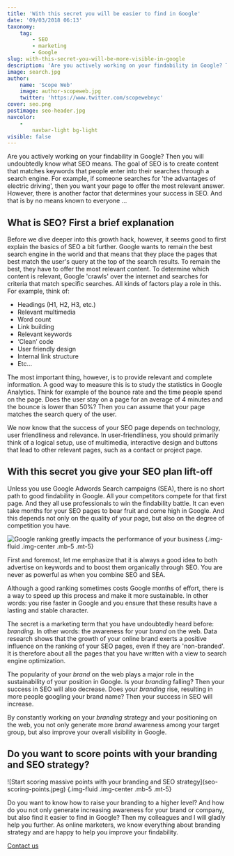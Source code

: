 ```yaml
---
title: 'With this secret you will be easier to find in Google'
date: '09/03/2018 06:13'
taxonomy:
    tag:
        - SEO
        - marketing
        - Google
slug: with-this-secret-you-will-be-more-visible-in-google
description: 'Are you actively working on your findability in Google? Then you will undoubtedly know what SEO means. The goal of SEO is to create content that matches keywords that people type into the search engine. For example, if someone is looking for "the advantages of electric driving", then you want your page ...'
image: search.jpg
author:
    name: 'Scope Web'
    image: author-scopeweb.jpg
    twitter: 'https://www.twitter.com/scopewebnyc'
cover: seo.png
postimage: seo-header.jpg
navcolor:
    -
        navbar-light bg-light
visible: false
---
```


<div class="mb-3"></div>
Are you actively working on your findability in Google? Then you will undoubtedly know what SEO means. The goal of SEO is to create content that matches keywords that people enter into their searches through a search engine. For example, if someone searches for 'the advantages of electric driving', then you want your page to offer the most relevant answer. However, there is another factor that determines your success in SEO. And that is by no means known to everyone ...
<div class="mb-5"></div>

## What is SEO? First a brief explanation
<div class="mb-3"></div>
Before we dive deeper into this growth hack, however, it seems good to first explain the basics of SEO a bit further. Google wants to remain the best search engine in the world and that means that they place the pages that best match the user's query at the top of the search results. To remain the best, they have to offer the most relevant content. To determine which content is relevant, Google 'crawls' over the internet and searches for criteria that match specific searches. All kinds of factors play a role in this. For example, think of:

-	Headings (H1, H2, H3, etc.)
-	Relevant multimedia
-	Word count
-	Link building
-	Relevant keywords
-	‘Clean’ code
-	User friendly design
-	Internal link structure
-	Etc…

The most important thing, however, is to provide relevant and complete information. A good way to measure this is to study the statistics in Google Analytics. Think for example of the bounce rate and the time people spend on the page. Does the user stay on a page for an average of 4 minutes and the bounce is lower than 50%? Then you can assume that your page matches the search query of the user.

We now know that the success of your SEO page depends on technology, user friendliness and relevance. In user-friendliness, you should primarily think of a logical setup, use of multimedia, interactive design and buttons that lead to other relevant pages, such as a contact or project page.

<div class="mb-5"></div>

## With this secret you give your SEO plan lift-off
<div class="mb-3"></div>
Unless you use Google Adwords Search campaigns (SEA), there is no short path to good findability in Google. All your competitors compete for that first page. And they all use professionals to win the findability battle. It can even take months for your SEO pages to bear fruit and come high in Google. And this depends not only on the quality of your page, but also on the degree of competition you have.

![Google ranking greatly impacts the performance of your business](google-search.jpeg) {.img-fluid .img-center .mb-5 .mt-5}

First and foremost, let me emphasize that it is always a good idea to both advertise on keywords and to boost them organically through SEO. You are never as powerful as when you combine SEO and SEA.

Although a good ranking sometimes costs Google months of effort, there is a way to speed up this process and make it more sustainable. In other words: you rise faster in Google and you ensure that these results have a lasting and stable character.

The secret is a marketing term that you have undoubtedly heard before: _branding_. In other words: the awareness for your _brand_ on the web. Data research shows that the growth of your online brand exerts a positive influence on the ranking of your SEO pages, even if they are 'non-branded'. It is therefore about all the pages that you have written with a view to search engine optimization.

The popularity of your _brand_ on the web plays a major role in the sustainability of your position in Google. Is your _branding_ falling? Then your success in SEO will also decrease. Does your _branding_ rise, resulting in more people googling your brand name? Then your success in SEO will increase.

By constantly working on your _branding_ strategy and your positioning on the web, you not only generate more _brand_ awareness among your target group, but also improve your overall visibility in Google.
<div class="mb-5"></div>

## Do you want to score points with your branding and SEO strategy?
<div class="mb-3"></div>
![Start scoring massive points with your branding and SEO strategy](seo-scoring-points.jpeg) {.img-fluid .img-center .mb-5 .mt-5}

Do you want to know how to raise your branding to a higher level? And how do you not only generate increasing awareness for your brand or company, but also find it easier to find in Google? Then my colleagues and I will gladly help you further. As online marketers, we know everything about branding strategy and are happy to help you improve your findability.

<div class="row align-items-center justify-content-center">
    <div class="align-items-center">
        <div class="mt-5">
            <a href="/contact" class="btn btn-info btn-circle btn-translate--hover mr-4" id="gtm-sophome">Contact us</a>
        </div>
    </div>
</div>